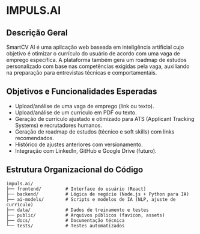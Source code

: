 # IMPULS.AI

## Descrição Geral

SmartCV AI é uma aplicação web baseada em inteligência artificial cujo objetivo é otimizar o currículo do usuário de acordo com uma vaga de emprego específica. A plataforma também gera um roadmap de estudos personalizado com base nas competências exigidas pela vaga, auxiliando na preparação para entrevistas técnicas e comportamentais.

## Objetivos e Funcionalidades Esperadas

- Upload/análise de uma vaga de emprego (link ou texto).
- Upload/análise de um currículo em PDF ou texto.
- Geração de currículo ajustado e otimizado para ATS (Applicant Tracking Systems) e recrutadores humanos.
- Geração de roadmap de estudos (técnico e soft skills) com links recomendados.
- Histórico de ajustes anteriores com versionamento.
- Integração com LinkedIn, GitHub e Google Drive (futuro).

## Estrutura Organizacional do Código

```text
impuls.ai/
├── frontend/         # Interface do usuário (React)
├── backend/          # Lógica de negócio (Node.js + Python para IA)
├── ai-models/        # Scripts e modelos de IA (NLP, ajuste de currículo)
├── data/             # Dados de treinamento e testes
├── public/           # Arquivos públicos (favicon, assets)
├── docs/             # Documentação técnica
└── tests/            # Testes automatizados

